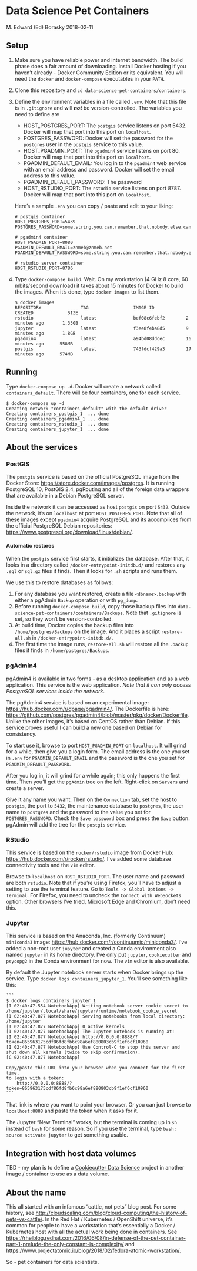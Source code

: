 Data Science Pet Containers
================
M. Edward (Ed) Borasky
2018-02-11

## Setup

1.  Make sure you have reliable power and internet bandwidth. The build
    phase does a fair amount of downloading. Install Docker hosting if
    you haven’t already - Docker Community Edition or its equivalent.
    You will need the `docker` and `docker-compose` executables in your
    `PATH`.

2.  Clone this repository and `cd
    data-science-pet-containers/containers`.

3.  Define the environment variables in a file called `.env`. Note that
    this file is in `.gitignore` and will ***not*** be
    version-controlled. The variables you need to define are
    
      - HOST\_POSTGRES\_PORT: The `postgis` service listens on port
        5432. Docker will map that port into this port on `localhost`.
      - POSTGRES\_PASSWORD: Docker will set the password for the
        `postgres` user in the `postgis` service to this value.
      - HOST\_PGADMIN\_PORT: The `pgadmin4` service listens on port 80.
        Docker will map that port into this port on `localhost`.
      - PGADMIN\_DEFAULT\_EMAIL: You log in to the `pgadmin4` web
        service with an email address and password. Docker will set the
        email address to this value.
      - PGADMIN\_DEFAULT\_PASSWORD: The password
      - HOST\_RSTUDIO\_PORT: The `rstudio` service listens on port 8787.
        Docker will map that port into this port on `localhost`.
    
    Here’s a sample `.env` you can copy / paste and edit to your liking:
    
        # postgis container
        HOST_POSTGRES_PORT=5439
        POSTGRES_PASSWORD=some.string.you.can.remember.that.nobody.else.can.guess
        
        # pgadmin4 container
        HOST_PGADMIN_PORT=8080
        PGADMIN_DEFAULT_EMAIL=znmeb@znmeb.net
        PGADMIN_DEFAULT_PASSWORD=some.string.you.can.remember.that.nobody.else.can.guess
        
        # rstudio server container
        HOST_RSTUDIO_PORT=8786

4.  Type `docker-compose build`. Wait. On my workstation (4 GHz 8 core,
    60 mbits/second download) it takes about 15 minutes for Docker to
    build the images. When it’s done, type `docker images` to list them.
    
        $ docker images
        REPOSITORY               TAG                 IMAGE ID            CREATED             SIZE
        rstudio                  latest              bef08c6febf2        2 minutes ago       1.33GB
        jupyter                  latest              f3ee8f4ba8d5        9 minutes ago       1.8GB
        pgadmin4                 latest              a94bd08ddcec        16 minutes ago      558MB
        postgis                  latest              743fdcf429a3        17 minutes ago      574MB

## Running

Type `docker-compose up -d`. Docker will create a network called
`containers_default`. There will be four containers, one for each
service.

    $ docker-compose up -d
    Creating network "containers_default" with the default driver
    Creating containers_postgis_1  ... done
    Creating containers_pgadmin4_1 ... done
    Creating containers_rstudio_1  ... done
    Creating containers_jupyter_1  ... done

## About the services

### PostGIS

The `postgis` service is based on the official PostgreSQL image from the
Docker Store: <https://store.docker.com/images/postgres>. It is running
PostgreSQL 10, PostGIS 2.4, pgRouting and all of the foreign data
wrappers that are available in a Debian PostgreSQL server.

Inside the network it can be accessed as host `postgis` on port `5432`.
Outside the network, it’s on `localhost` at port `HOST_POSTGRES_PORT`.
Note that all of these images except `pgadmin4` acquire PostgreSQL and
its accomplices from the official PostgreSQL Debian repositories:
<https://www.postgresql.org/download/linux/debian/>.

#### Automatic restores

When the `postgis` service first starts, it initializes the database.
After that, it looks in a directory called
`/docker-entrypoint-initdb.d/` and restores any `.sql` or `sql.gz` files
it finds. Then it looks for `.sh` scripts and runs them.

We use this to restore databases as follows:

1.  For any database you want restored, create a file `<dbname>.backup`
    with either a pgAdmin `Backup` operation or with `pg_dump`.
2.  Before running `docker-compose build`, copy those backup files into
    `data-science-pet-containers/containers/Backups`. Note that
    `.gitignore` is set, so they won’t be version-controlled.
3.  At build time, Docker copies the backup files into
    `/home/postgres/Backups` on the image. And it places a script
    `restore-all.sh` in `/docker-entrypoint-initdb.d/`.
4.  The first time the image runs, `restore-all.sh` will restore all the
    `.backup` files it finds in `/home/postgres/Backups`.

### pgAdmin4

pgAdmin4 is available in two forms - as a desktop application and as a
web application. This service is the web application. *Note that it can
only access PostgreSQL services inside the network*.

The pgAdmin4 service is based on an experimental image:
<https://hub.docker.com/r/dpage/pgadmin4/>. The Dockerfile is here:
<https://github.com/postgres/pgadmin4/blob/master/pkg/docker/Dockerfile>.
Unlike the other images, it’s based on CentOS rather than Debian. If
this service proves useful I can build a new one based on Debian for
consistency.

To start use it, browse to port `HOST_PGADMIN_PORT` on `localhost`. It
will grind for a while, then give you a login form. The email address is
the one you set in `.env` for `PGADMIN_DEFAULT_EMAIL` and the password
is the one you set for `PGADMIN_DEFAULT_PASSWORD`.

After you log in, it will grind for a while again; this only happens the
first time. Then you’ll get the `pgAdmin` tree on the left. Right-click
on `Servers` and create a server.

Give it any name you want. Then on the `Connection` tab, set the host to
`postgis`, the port to `5432`, the maintenance database to `postgres`,
the user name to `postgres` and the password to the value you set for
`POSTGRES_PASSWORD`. Check the `Save password` box and press the `Save`
button. pgAdmin will add the tree for the `postgis` service.

### RStudio

This service is based on the `rocker/rstudio` image from Docker Hub:
<https://hub.docker.com/r/rocker/rstudio/>. I’ve added some database
connectivity tools and the `vim` editor.

Browse to `localhost` on `HOST_RSTUDIO_PORT`. The user name and password
are both `rstudio`. Note that if you’re using Firefox, you’ll have to
adjust a setting to use the terminal feature. Go to `Tools -> Global
Options -> Terminal`. For Firefox, you need to uncheck the `Connect with
WebSockets` option. Other browsers I’ve tried, Microsoft Edge and
Chromium, don’t need this.

### Jupyter

This service is based on the Anaconda, Inc. (formerly Continuum)
`miniconda3` image: <https://hub.docker.com/r/continuumio/miniconda3/>.
I’ve added a non-root user `jupyter` and created a Conda environment
also named `jupyter` in its home directory. I’ve only put `jupyter`,
`cookiecutter` and `psycopg2` in the Conda environment for now. The
`vim` editor is also available.

By default the Jupyter notebook server starts when Docker brings up the
service. Type `docker logs containers_jupyter_1`. You’ll see something
like this:

    ```
    $ docker logs containers_jupyter_1 
    [I 02:40:47.554 NotebookApp] Writing notebook server cookie secret to /home/jupyter/.local/share/jupyter/runtime/notebook_cookie_secret
    [I 02:40:47.877 NotebookApp] Serving notebooks from local directory: /home/jupyter
    [I 02:40:47.877 NotebookApp] 0 active kernels
    [I 02:40:47.877 NotebookApp] The Jupyter Notebook is running at:
    [I 02:40:47.877 NotebookApp] http://0.0.0.0:8888/?token=865963175cdf86fd8fb6c98a6ef880803cb9f1ef6cf10960
    [I 02:40:47.877 NotebookApp] Use Control-C to stop this server and shut down all kernels (twice to skip confirmation).
    [C 02:40:47.877 NotebookApp] 
    
    Copy/paste this URL into your browser when you connect for the first time,
    to login with a token:
        http://0.0.0.0:8888/?token=865963175cdf86fd8fb6c98a6ef880803cb9f1ef6cf10960
    ```

That link is where you want to point your browser. Or you can just
browse to `localhost:8888` and paste the token when it asks for it.

The Jupyter “New Terminal” works, but the terminal is coming up in `sh`
instead of `bash` for some reason. So if you use the terminal, type
`bash; source activate jupyter` to get something usable.

## Integration with host data volumes

TBD - my plan is to define a [Cookiecutter Data
Science](http://drivendata.github.io/cookiecutter-data-science/) project
in another image / container to use as a data volume.

## About the name

This all started with an infamous “cattle, not pets” blog post. For some
history, see
<http://cloudscaling.com/blog/cloud-computing/the-history-of-pets-vs-cattle/>.
In the Red Hat / Kubernetes / OpenShift universe, it’s common for people
to have a workstation that’s essentially a Docker / Kubernetes host with
all the actual work being done in containers. See
<https://rhelblog.redhat.com/2016/06/08/in-defense-of-the-pet-container-part-1-prelude-the-only-constant-is-complexity/>
and
<https://www.projectatomic.io/blog/2018/02/fedora-atomic-workstation/>.

So - pet containers for data scientists.
